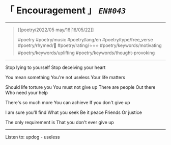# &#12300; Encouragement &#12301; *`EN#043`*

---

> [[poetry/2022/05 may/16|16/05/22]]
> 
> #poetry 
> #poetry/music 
> #poetry/lang/en 
> #poetry/type/free_verse 
> #poetry/rhymed/🔴 
> #poetry/rating/⭐⭐⭐ 
> #poetry/keywords/motivating #poetry/keywords/uplifting #poetry/keywords/thought-provoking 

---

Stop lying to yourself
Stop deceiving your heart

You mean something
You're not useless
Your life matters

Should life torture you
You must not give up
There are people
   Out there
Who need your help

There's so much more
You can achieve
If you don't give up

I am sure you'll find
What you seek
Be it peace
   Friends
Or justice

The only requirement is
That you don't ever give up

---

Listen to: updog - useless